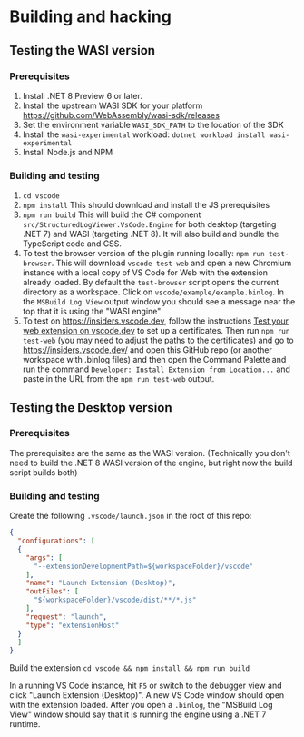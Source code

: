 # Building and hacking

## Testing the WASI version

### Prerequisites

1. Install .NET 8 Preview 6 or later.
2. Install the upstream WASI SDK for your platform <https://github.com/WebAssembly/wasi-sdk/releases>
3. Set the environment variable `WASI_SDK_PATH` to the location of the SDK
3. Install the `wasi-experimental` workload: `dotnet workload install wasi-experimental`
4. Install Node.js and NPM

### Building and testing

1. `cd vscode`
2. `npm install`
   This should download and install the JS prerequisites
3. `npm run build`
   This will build the C# component `src/StructuredLogViewer.VsCode.Engine` for both desktop (targeting .NET 7) and WASI (targeting .NET 8).
   It will also build and bundle the TypeScript code and CSS.
4. To test the browser version of the plugin running locally: `npm run test-browser`.
   This will download `vscode-test-web` and open a new Chromium instance with a local copy of VS Code for Web with the extension already loaded.  By default the `test-browser` script opens the current directory as a workspace.  Click on `vscode/example/example.binlog`.
   In the `MSBuild Log View` output window you should see a message near the top that it is using the "WASI engine"
5. To test on <https://insiders.vscode.dev>, follow the instructions [Test your web extension on vscode.dev](https://code.visualstudio.com/api/extension-guides/web-extensions#test-your-web-extension-in-vscode.dev) to set up a certificates.  Then run `npm run test-web` (you may need to adjust the paths to the certificates) and go to <https://insiders.vscode.dev/> and open this GitHub repo (or another workspace with .binlog files) and then open the Command Palette and run the command `Developer: Install Extension from Location...` and paste in the URL from the `npm run test-web` output.

## Testing the Desktop version

### Prerequisites

The prerequisites are the same as the WASI version. (Technically you don't need to build the .NET 8 WASI version of the engine, but right now the build script builds both)

### Building and testing

Create the following `.vscode/launch.json` in the root of this repo:

```json
{
  "configurations": [
  {
    "args": [
      "--extensionDevelopmentPath=${workspaceFolder}/vscode"
    ],
    "name": "Launch Extension (Desktop)",
    "outFiles": [
      "${workspaceFolder}/vscode/dist/**/*.js"
    ],
    "request": "launch",
    "type": "extensionHost"
  }
  ]
}
```

Build the extension `cd vscode && npm install && npm run build`

In a running VS Code instance, hit `F5` or switch to the debugger view and click "Launch Extension (Desktop)".  A new VS Code window should open with the extension loaded.  After you open a `.binlog`, the "MSBuild Log View" window should say that it is running the engine using a .NET 7 runtime.
